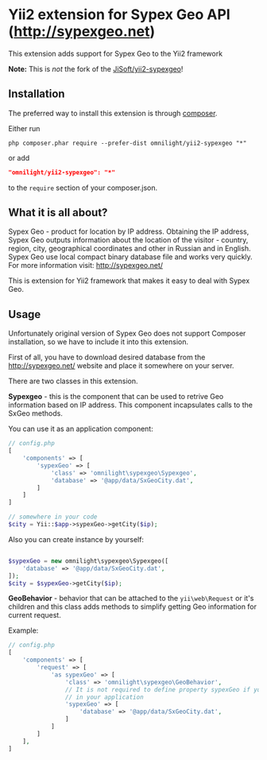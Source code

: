 Yii2 extension for Sypex Geo API (http://sypexgeo.net)
======================================================

This extension adds support for Sypex Geo to the Yii2 framework

**Note:** This is _not_ the fork of the [JiSoft/yii2-sypexgeo](https://github.com/JiSoft/yii2-sypexgeo)!

Installation
------------

The preferred way to install this extension is through [composer](http://getcomposer.org/download/).

Either run

```
php composer.phar require --prefer-dist omnilight/yii2-sypexgeo "*"
```

or add

```json
"omnilight/yii2-sypexgeo": "*"
```

to the `require` section of your composer.json.

What it is all about?
---------------------

Sypex Geo - product for location by IP address. Obtaining the IP address, Sypex Geo outputs information about 
the location of the visitor - country, region, city, geographical coordinates and other in Russian and in English. 
Sypex Geo use local compact binary database file and works very quickly. 
For more information visit: http://sypexgeo.net/

This is extension for Yii2 framework that makes it easy to deal with Sypex Geo.


Usage
-----

Unfortunately original version of Sypex Geo does not support Composer installation, so we have to include it into
this extension.

First of all, you have to download desired database from the http://sypexgeo.net/ website and place it somewhere
on your server.

There are two classes in this extension.

**Sypexgeo** - this is the component that can be used to retrive Geo information based on IP address. This component
incapsulates calls to the SxGeo methods.

You can use it as an application component:

```php
// config.php
[
    'components' => [
        'sypexGeo' => [
            'class' => 'omnilight\sypexgeo\Sypexgeo',
            'database' => '@app/data/SxGeoCity.dat',
        ]
    ]
]

// somewhere in your code
$city = Yii::$app->sypexGeo->getCity($ip);
```

Also you can create instance by yourself:

```php

$sypexGeo = new omnilight\sypexgeo\Sypexgeo([
    'database' => '@app/data/SxGeoCity.dat',
]);
$city = $sypexGeo->getCity($ip);
```

**GeoBehavior** - behavior that can be attached to the `yii\web\Request` or it's children and this class adds methods
to simplify getting Geo information for current request.
 
Example:

```php
// config.php
[
    'components' => [
        'request' => [
            'as sypexGeo' => [
                'class' => 'omnilight\sypexgeo\GeoBehavior',
                // It is not required to define property sypexGeo if you have sypexGeo component defined
                // in your application
                'sypexGeo' => [
                    'database' => '@app/data/SxGeoCity.dat',
                ]
            ]
        ]
    ],
]

```
